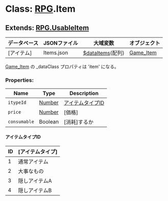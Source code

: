 # Class: [RPG](RPG.md).Item

## Extends: [RPG.UsableItem](RPG.UsableItem.md)

| データベース| JSONファイル | 大域変数 | オブジェクト |
| --- | --- | --- | --- |
| [アイテム] | Items.json |  [$dataItems](global.md#dataitems-arrayrpgitem)(配列) | [Game_Item](Game_Item.md) |

[Game_Item](Game_Item.md) の _dataClass プロパティは 'item' になる。


### Properties:

| Name | Type | Description |
| --- | --- | --- |
| `itypeId` | [Number](Number.md) | [アイテムタイプID](RPG.Item.md#アイテムタイプid) |
| `price` | [Number](Number.md) | [価格] |
| `consumable` | Boolean | [消耗]するか |

#### アイテムタイプID

| ID | [アイテムタイプ] |
| --- | --- |
| 1 | 通常アイテム |
| 2 | 大事なもの |
| 3 | 隠しアイテムA |
| 4 | 隠しアイテムB |

